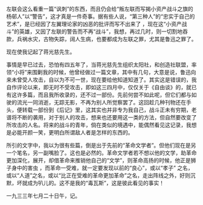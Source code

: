 左联会这么看重一篇“讽刺”的东西，而且仍会给“叛左联而写揭小资产战斗之旗的杨邨人”以“警告”，这才真是一件奇事。据有些人说，“第三种人”的“忠实于自己的艺术”，是已经因了左翼理论家的凶恶的批评而写不出来了 ，现在这“小资产战斗”的英雄，又因了左联的警告而不再“战斗”，我想，再过几时，则一切割地吞款，兵祸水灾，古物失踪，阔人生病，也要都成为左联之罪，尤其是鲁迅之罪了。

  

现在使我记起了蒋光慈先生。

事情是早已过去，恐怕有四五年了，当蒋光慈先生组织太阳社，和创造社联盟，率领“小将”来围剿我的时候，他曾经做过一篇文章，其中有几句，大意是说，鲁迅向来未曾受人攻击，自以为不可一世，现在要给他知道知道了。其实这是错误的，我自作评论以来，即无时不受攻击，即如这三四月中，仅仅关于《自由谈》的，就已有这许多篇，而且我所收录的，还不过一部份。先前何尝不如此呢，但它们都与如驶的流光一同消逝，无踪无影，不再为别人所觉察罢了。这回趁几种刊物还在手头，便转载一部份到《后记》里，这其实也并非专为我自己，战斗正未有穷期，老谱将不断的袭用，对于别人的攻击，想来也还要用这一类的方法，但自然要改变了所攻击的人名。将来的战斗的青年，倘在类似的境遇中，能偶然看见这记录，我想是必能开颜一笑，更明白所谓敌人者是怎样的东西的。

所引的文字中，我以为很有些篇，倒是出于先前的“革命文学者”。但他们现在是另一个笔名，另一副嘴脸了。这也是必然的。革命文学者若不想以他的文学，助革命更加深化，展开，却借革命来推销他自己的“文学”，则革命高扬的时候，他正是狮子身中的害虫 ，而革命一受难，就一定要发现以前的“良心”，或以“孝子” 之名，或以“人道”之名，或以“比正在受难的革命更加革命”之名，走出阵线之外，好则沉默，坏就成为叭儿的。这不是我的“毒瓦斯”，这是彼此看见的事实！

一九三三年七月二十日午，记。